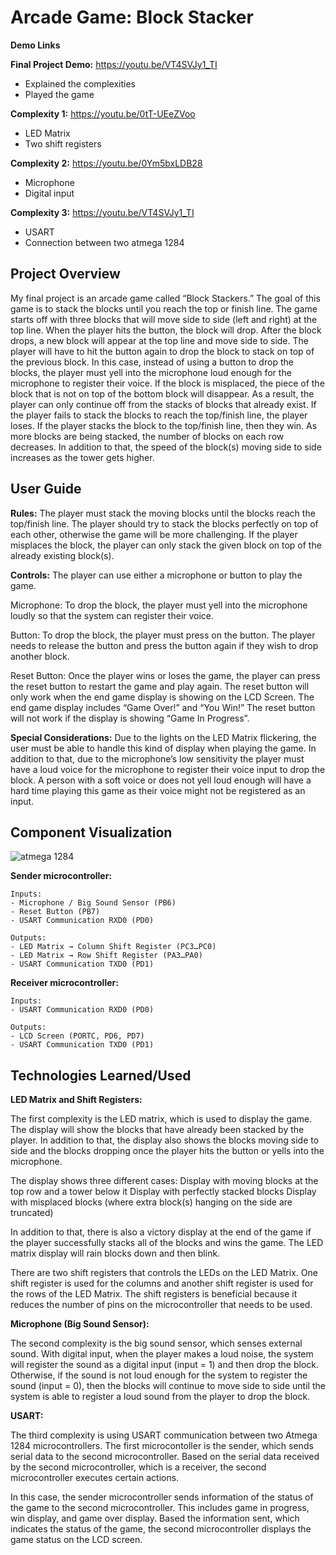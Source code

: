 # Arcade Game: Block Stacker
**Demo Links**

**Final Project Demo:** https://youtu.be/VT4SVJy1_TI 
- Explained the complexities
- Played the game

**Complexity 1:** https://youtu.be/0tT-UEeZVoo 
- LED Matrix
- Two shift registers

**Complexity 2:** https://youtu.be/0Ym5bxLDB28 
- Microphone 
- Digital input

**Complexity 3:** https://youtu.be/VT4SVJy1_TI 
- USART
- Connection between two atmega 1284

## Project Overview
My final project is an arcade game called “Block Stackers.” The goal of this game is to stack the blocks until you reach the top or finish line. The game starts off with three blocks that will move side to side (left and right) at the top line. When the player hits the button, the block will drop. After the block drops, a new block will appear at the top line and move side to side. The player will have to hit the button again to drop the block to stack on top of the previous block. In this case, instead of using a button to drop the blocks, the player must yell into the microphone loud enough for the microphone to register their voice. If the block is misplaced, the piece of the block that is not on top of the bottom block will disappear. As a result, the player can only continue off from the stacks of blocks that already exist. If the player fails to stack the blocks to reach the top/finish line, the player loses. If the player stacks the block to the top/finish line, then they win. As more blocks are being stacked, the number of blocks on each row decreases. In addition to that, the speed of the block(s) moving side to side increases as the tower gets higher.

## User Guide

**Rules:**
The player must stack the moving blocks until the blocks reach the top/finish line. The player should try to stack the blocks perfectly on top of each other, otherwise the game will be more challenging. If the player misplaces the block, the player can only stack the given block on top of the already existing block(s).

**Controls:**
The player can use either a microphone or button to play the game.

Microphone: To drop the block, the player must yell into the microphone loudly so that the system can register their voice.

Button: To drop the block, the player must press on the button. The player needs to release the button and press the button again if they wish to drop another block.

Reset Button:
Once the player wins or loses the game, the player can press the reset button to restart the game and play again. The reset button will only work when the end game display is showing on the LCD Screen. The end game display includes “Game Over!” and “You Win!” The reset button will not work if the display is showing “Game In Progress”.

**Special Considerations:**
Due to the lights on the LED Matrix flickering, the user must be able to handle this kind of display when playing the game. In addition to that, due to the microphone’s low sensitivity the player must have a loud voice for the microphone to register their voice input to drop the block. A person with a soft voice or does not yell loud enough will have a hard time playing this game as their voice might not be registered as an input.

## Component Visualization
![atmega 1284](https://dojft4652t1in.cloudfront.net/wp-content/uploads/IC-ATMEGA1284-PU-3.jpg)

**Sender microcontroller:**
    
    Inputs:
    - Microphone / Big Sound Sensor (PB6)
    - Reset Button (PB7)
    - USART Communication RXD0 (PD0)

    Outputs:
    - LED Matrix → Column Shift Register (PC3…PC0)
    - LED Matrix → Row Shift Register (PA3…PA0)
    - USART Communication TXD0 (PD1)

**Receiver microcontroller:**
    
    Inputs:
    - USART Communication RXD0 (PD0)

    Outputs:
    - LCD Screen (PORTC, PD6, PD7)
    - USART Communication TXD0 (PD1)

## Technologies Learned/Used
**LED Matrix and Shift Registers:**

The first complexity is the LED matrix, which is used to display the game. The display will show the blocks that have already been stacked by the player. In addition to that, the display also shows the blocks moving side to side and the blocks dropping once the player hits the button or yells into the microphone. 

The display shows three different cases:
Display with moving blocks at the top row and a tower below it
Display with perfectly stacked blocks
Display with misplaced blocks (where extra block(s) hanging on the side are truncated)

In addition to that, there is also a victory display at the end of the game if the player successfully stacks all of the blocks and wins the game. The LED matrix display will rain blocks down and then blink.

There are two shift registers that controls the LEDs on the LED Matrix. One shift register is used for the columns and another shift register is used for the rows of the LED Matrix. The shift registers is beneficial because it reduces the number of pins on the microcontroller that needs to be used.

**Microphone (Big Sound Sensor):**

The second complexity is the big sound sensor, which senses external sound. With digital input, when the player makes a loud noise, the system will register the sound as a digital input (input = 1) and then drop the block. Otherwise, if the sound is not loud enough for the system to register the sound (input = 0), then the blocks will continue to move side to side until the system is able to register a loud sound from the player to drop the block. 

**USART:**

The third complexity is using USART communication between two Atmega 1284 microcontrollers. The first microcontoller is the sender, which sends serial data to the second microcontroller. Based on the serial data received by the second microcontroller, which is a receiver, the second microcontroller executes certain actions.

In this case, the sender microcontroller sends information of the status of the game to the second microcontroller. This includes game in progress, win display, and game over display. Based the information sent, which indicates the status of the game, the second microcontroller displays the game status on the LCD screen.
